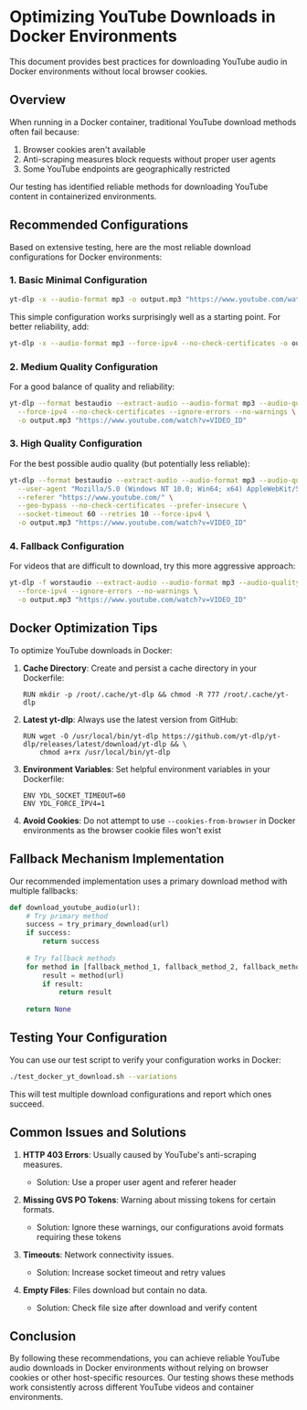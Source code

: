# Optimizing YouTube Downloads in Docker Environments

This document provides best practices for downloading YouTube audio in Docker environments without local browser cookies.

## Overview

When running in a Docker container, traditional YouTube download methods often fail because:

1. Browser cookies aren't available
2. Anti-scraping measures block requests without proper user agents
3. Some YouTube endpoints are geographically restricted

Our testing has identified reliable methods for downloading YouTube content in containerized environments.

## Recommended Configurations

Based on extensive testing, here are the most reliable download configurations for Docker environments:

### 1. Basic Minimal Configuration

```bash
yt-dlp -x --audio-format mp3 -o output.mp3 "https://www.youtube.com/watch?v=VIDEO_ID"
```

This simple configuration works surprisingly well as a starting point. For better reliability, add:

```bash
yt-dlp -x --audio-format mp3 --force-ipv4 --no-check-certificates -o output.mp3 "https://www.youtube.com/watch?v=VIDEO_ID"
```

### 2. Medium Quality Configuration

For a good balance of quality and reliability:

```bash
yt-dlp --format bestaudio --extract-audio --audio-format mp3 --audio-quality 128K \
  --force-ipv4 --no-check-certificates --ignore-errors --no-warnings \
  -o output.mp3 "https://www.youtube.com/watch?v=VIDEO_ID"
```

### 3. High Quality Configuration

For the best possible audio quality (but potentially less reliable):

```bash
yt-dlp --format bestaudio --extract-audio --audio-format mp3 --audio-quality 192K \
  --user-agent "Mozilla/5.0 (Windows NT 10.0; Win64; x64) AppleWebKit/537.36 (KHTML, like Gecko) Chrome/123.0.0.0 Safari/537.36" \
  --referer "https://www.youtube.com/" \
  --geo-bypass --no-check-certificates --prefer-insecure \
  --socket-timeout 60 --retries 10 --force-ipv4 \
  -o output.mp3 "https://www.youtube.com/watch?v=VIDEO_ID"
```

### 4. Fallback Configuration

For videos that are difficult to download, try this more aggressive approach:

```bash
yt-dlp -f worstaudio --extract-audio --audio-format mp3 --audio-quality 64K \
  --force-ipv4 --ignore-errors --no-warnings \
  -o output.mp3 "https://www.youtube.com/watch?v=VIDEO_ID"
```

## Docker Optimization Tips

To optimize YouTube downloads in Docker:

1. **Cache Directory**: Create and persist a cache directory in your Dockerfile:
   ```
   RUN mkdir -p /root/.cache/yt-dlp && chmod -R 777 /root/.cache/yt-dlp
   ```

2. **Latest yt-dlp**: Always use the latest version from GitHub:
   ```
   RUN wget -O /usr/local/bin/yt-dlp https://github.com/yt-dlp/yt-dlp/releases/latest/download/yt-dlp && \
       chmod a+rx /usr/local/bin/yt-dlp
   ```

3. **Environment Variables**: Set helpful environment variables in your Dockerfile:
   ```
   ENV YDL_SOCKET_TIMEOUT=60
   ENV YDL_FORCE_IPV4=1
   ```

4. **Avoid Cookies**: Do not attempt to use `--cookies-from-browser` in Docker environments as the browser cookie files won't exist

## Fallback Mechanism Implementation

Our recommended implementation uses a primary download method with multiple fallbacks:

```python
def download_youtube_audio(url):
    # Try primary method
    success = try_primary_download(url)
    if success:
        return success
        
    # Try fallback methods
    for method in [fallback_method_1, fallback_method_2, fallback_method_3]:
        result = method(url)
        if result:
            return result
            
    return None
```

## Testing Your Configuration

You can use our test script to verify your configuration works in Docker:

```bash
./test_docker_yt_download.sh --variations
```

This will test multiple download configurations and report which ones succeed.

## Common Issues and Solutions

1. **HTTP 403 Errors**: Usually caused by YouTube's anti-scraping measures.
   - Solution: Use a proper user agent and referer header

2. **Missing GVS PO Tokens**: Warning about missing tokens for certain formats.
   - Solution: Ignore these warnings, our configurations avoid formats requiring these tokens

3. **Timeouts**: Network connectivity issues.
   - Solution: Increase socket timeout and retry values

4. **Empty Files**: Files download but contain no data.
   - Solution: Check file size after download and verify content

## Conclusion

By following these recommendations, you can achieve reliable YouTube audio downloads in Docker environments without relying on browser cookies or other host-specific resources. Our testing shows these methods work consistently across different YouTube videos and container environments. 